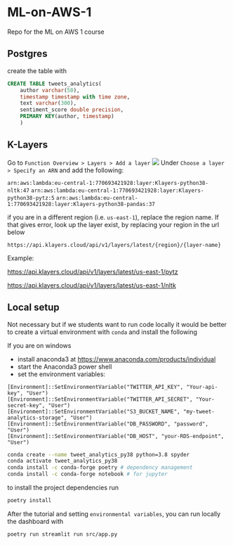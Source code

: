 # ML-on-AWS-1
Repo for the ML on AWS 1 course

## Postgres 
create the table with
```sql
CREATE TABLE tweets_analytics(
	author varchar(50),
	timestamp timestamp with time zone,
	text varchar(300),
	sentiment_score double precision,
	PRIMARY KEY(author, timestamp)
	)
```

## K-Layers
Go to `Function Overview > Layers > Add a layer` 
![](assets/lambda-layers.png)
Under `Choose a layer > Specify an ARN` and add the following:

`arn:aws:lambda:eu-central-1:770693421928:layer:Klayers-python38-nltk:47` 
`arn:aws:lambda:eu-central-1:770693421928:layer:Klayers-python38-pytz:5` 
`arn:aws:lambda:eu-central-1:770693421928:layer:Klayers-python38-pandas:37` 

if you are in a different region (i.e. `us-east-1`), replace the region name. If that gives error,
 look up the layer exist, by replacing your region in the url below

`https://api.klayers.cloud/api/v1/layers/latest/{region}/{layer-name}` 

Example: 

https://api.klayers.cloud/api/v1/layers/latest/us-east-1/pytz 

https://api.klayers.cloud/api/v1/layers/latest/us-east-1/nltk 


## Local setup
Not necessary but if we students want to run code locally it would be better to create a virtual environment with `conda` and install the following

If you are on windows 
- install anaconda3 at https://www.anaconda.com/products/individual
- start the Anaconda3 power shell
- set the environment variables:
```
[Environment]::SetEnvironmentVariable("TWITTER_API_KEY", "Your-api-key", "User")
[Environment]::SetEnvironmentVariable("TWITTER_API_SECRET", "Your-secret-key", "User")
[Environment]::SetEnvironmentVariable("S3_BUCKET_NAME", "my-tweet-analytics-storage", "User")
[Environment]::SetEnvironmentVariable("DB_PASSWORD", "password", "User")
[Environment]::SetEnvironmentVariable("DB_HOST", "your-RDS-endpoint", "User")
```
 
```sh
conda create --name tweet_analytics_py38 python=3.8 spyder
conda activate tweet_analytics_py38
conda install -c conda-forge poetry # dependency management
conda install -c conda-forge notebook # for jupyter
```

to install the project dependencies run
```sh
poetry install
```

After the tutorial and setting `environmental variables`, you can run locally the dashboard with
```
poetry run streamlit run src/app.py
```
